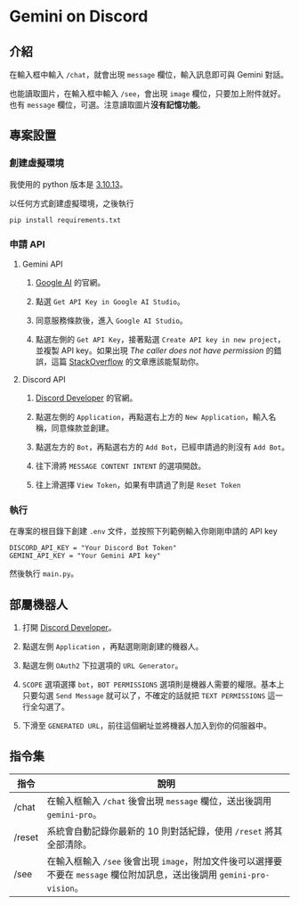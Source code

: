 # Gemini on Discord

## 介紹
在輸入框中輸入 `/chat`，就會出現 `message` 欄位，輸入訊息即可與 Gemini 對話。

也能讀取圖片，在輸入框中輸入 `/see`，會出現 `image` 欄位，只要加上附件就好。也有 `message` 欄位，可選。注意讀取圖片**沒有記憶功能**。

## 專案設置

### 創建虛擬環境
我使用的 python 版本是 [3.10.13](https://www.python.org/downloads/release/python-31012/)。

以任何方式創建虛擬環境，之後執行
```
pip install requirements.txt
```

### 申請 API
1. Gemini API

    1. [Google AI](https://ai.google.dev/) 的官網。

    2. 點選 `Get API Key in Google AI Studio`。

    3. 同意服務條款後，進入 `Google AI Studio`。

    4. 點選左側的 `Get API Key`，接著點選 `Create API key in new project`，並複製 API key。如果出現 *The caller does not have permission* 的錯誤，這篇 [StackOverflow](https://stackoverflow.com/questions/77762483/the-caller-does-not-have-permission-when-creating-api-key) 的文章應該能幫助你。

2. Discord API

    1. [Discord Developer](https://discord.com/developers/applications) 的官網。

    2. 點選左側的 `Application`，再點選右上方的 `New Application`，輸入名稱，同意條款並創建。

    3. 點選左方的 `Bot`，再點選右方的 `Add Bot`，已經申請過的則沒有 `Add Bot`。

    4. 往下滑將 `MESSAGE CONTENT INTENT` 的選項開啟。

    5. 往上滑選擇 `View Token`，如果有申請過了則是 `Reset Token`

### 執行
在專案的根目錄下創建 `.env` 文件，並按照下列範例輸入你剛剛申請的 API key
```
DISCORD_API_KEY = "Your Discord Bot Token"
GEMINI_API_KEY = "Your Gemini API key"
```
然後執行 `main.py`。

## 部屬機器人
1. 打開 [Discord Developer](https://discord.com/developers/applications)。

2. 點選左側 `Application` ，再點選剛剛創建的機器人。

3. 點選左側 `OAuth2` 下拉選項的 `URL Generator`。

4. `SCOPE` 選項選擇 `bot`，`BOT PERMISSIONS` 選項則是機器人需要的權限。基本上只要勾選 `Send Message` 就可以了，不確定的話就把 `TEXT PERMISSIONS` 這一行全勾選了。

5. 下滑至 `GENERATED URL`，前往這個網址並將機器人加入到你的伺服器中。


## 指令集

指令 | 說明
---|---
/chat| 在輸入框輸入 `/chat` 後會出現 `message` 欄位，送出後調用 `gemini-pro`。
/reset| 系統會自動記錄你最新的 10 則對話紀錄，使用 `/reset` 將其全部清除。
/see| 在輸入框輸入 `/see` 後會出現 `image`，附加文件後可以選擇要不要在 `message` 欄位附加訊息，送出後調用 `gemini-pro-vision`。